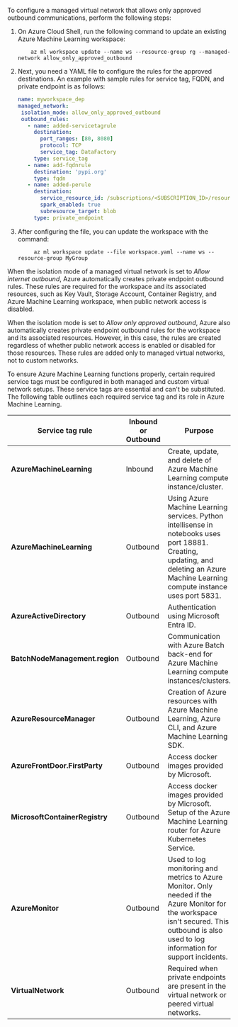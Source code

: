 To configure a managed virtual network that allows only approved outbound communications, perform the following steps:

1. On Azure Cloud Shell, run the following command to update an existing Azure Machine Learning workspace: 

    ```azurecli
        az ml workspace update --name ws --resource-group rg --managed-network allow_only_approved_outbound
    ```

1. Next, you need a YAML file to configure the rules for the approved destinations. An example with sample rules for service tag, FQDN, and private endpoint is as follows:

     ```yaml
    name: myworkspace_dep
    managed_network:
      isolation_mode: allow_only_approved_outbound
      outbound_rules:
        - name: added-servicetagrule
          destination:
            port_ranges: [80, 8080]
            protocol: TCP
            service_tag: DataFactory
          type: service_tag
        - name: add-fqdnrule
          destination: 'pypi.org'
          type: fqdn
        - name: added-perule
          destination:
            service_resource_id: /subscriptions/<SUBSCRIPTION_ID>/resourceGroups/<RESOURCE_GROUP>/providers/Microsoft.Storage/storageAccounts/<STORAGE_ACCOUNT_NAME>
            spark_enabled: true
            subresource_target: blob
          type: private_endpoint
    ```

1. After configuring the file, you can update the workspace with the command: 

    ```azurecli
         az ml workspace update --file workspace.yaml --name ws --resource-group MyGroup
    ```

When the isolation mode of a managed virtual network is set to *Allow internet outbound*, Azure automatically creates private endpoint outbound rules. These rules are required for the workspace and its associated resources, such as Key Vault, Storage Account, Container Registry, and Azure Machine Learning workspace, when public network access is disabled.

When the isolation mode is set to *Allow only approved outbound*, Azure also automatically creates private endpoint outbound rules for the workspace and its associated resources. However, in this case, the rules are created regardless of whether public network access is enabled or disabled for those resources. These rules are added only to managed virtual networks, not to custom networks.

To ensure Azure Machine Learning functions properly, certain required service tags must be configured in both managed and custom virtual network setups. These service tags are essential and can't be substituted. The following table outlines each required service tag and its role in Azure Machine Learning.

| **Service tag rule** | **Inbound or Outbound** | **Purpose** |
|---|---|---|
| **AzureMachineLearning** | Inbound | Create, update, and delete of Azure Machine Learning compute instance/cluster. |
| **AzureMachineLearning** | Outbound | Using Azure Machine Learning services. Python intellisense in notebooks uses port 18881. Creating, updating, and deleting an Azure Machine Learning compute instance uses port 5831. |
| **AzureActiveDirectory** | Outbound | Authentication using Microsoft Entra ID. |
| **BatchNodeManagement.region** | Outbound | Communication with Azure Batch back-end for Azure Machine Learning compute instances/clusters. |
| **AzureResourceManager** | Outbound | Creation of Azure resources with Azure Machine Learning, Azure CLI, and Azure Machine Learning SDK. |
| **AzureFrontDoor.FirstParty** | Outbound | Access docker images provided by Microsoft. |
| **MicrosoftContainerRegistry** | Outbound | Access docker images provided by Microsoft. Setup of the Azure Machine Learning router for Azure Kubernetes Service. |
| **AzureMonitor** | Outbound | Used to log monitoring and metrics to Azure Monitor. Only needed if the Azure Monitor for the workspace isn't secured. This outbound is also used to log information for support incidents. |
| **VirtualNetwork** | Outbound | Required when private endpoints are present in the virtual network or peered virtual networks. |
